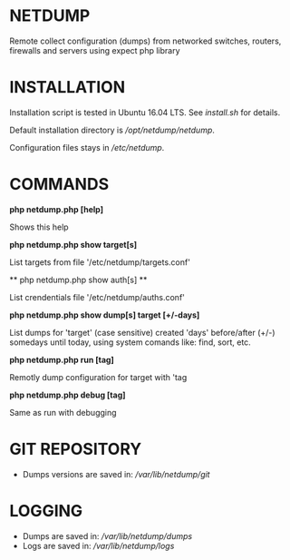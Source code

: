 # NETDUMP

Remote collect configuration (dumps) from networked switches, routers, firewalls and servers using expect php library

# INSTALLATION

Installation script is tested in Ubuntu 16.04 LTS. See *install.sh* for details. 

Default installation directory is */opt/netdump/netdump*.

Configuration files stays in */etc/netdump*.


# COMMANDS

**php netdump.php [help]**

Shows this help

**php netdump.php show target[s]**

List targets from file '/etc/netdump/targets.conf'

** php netdump.php show auth[s] **

List crendentials file '/etc/netdump/auths.conf'

**php netdump.php show dump[s] target [+/-days]**

List dumps for 'target' (case sensitive) created 'days' 
before/after (+/-) somedays until today, using system 
comands like: find, sort, etc.

**php netdump.php run [tag]**

Remotly dump configuration for target with 'tag	

**php netdump.php debug [tag]**

Same as run with debugging

# GIT REPOSITORY

* Dumps versions are saved in: */var/lib/netdump/git*

# LOGGING

* Dumps are saved in: */var/lib/netdump/dumps*
* Logs are saved in: */var/lib/netdump/logs*


